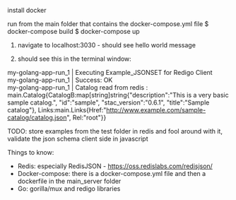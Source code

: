 install docker

run from the main folder that contains the docker-compose.yml file
$ docker-compose build
$ docker-compose up

1. navigate to localhost:3030 - should see hello world message

2. should see this in the terminal window:

my-golang-app-run_1  | Executing Example_JSONSET for Redigo Client  
my-golang-app-run_1  | Success: OK  
my-golang-app-run_1  | Catalog read from redis : main.Catalog{CatalogB:map[string]string{"description":"This is a very basic sample catalog.", "id":"sample", "stac_version":"0.6.1", "title":"Sample catalog"}, Links:main.Links{Href:"http://www.example.com/sample-catalog/catalog.json", Rel:"root"}}


TODO: store examples from the test folder in redis and fool around with it, validate the json schema
client side in javascript

Things to know:
-   Redis: especially RedisJSON - https://oss.redislabs.com/redisjson/
-   Docker-compose: there is a docker-compose.yml file and then a dockerfile in
    the main_server folder
-   Go: gorilla/mux and redigo libraries